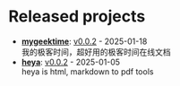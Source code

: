 # Released projects



<!-- recent_releases starts -->
* **[mygeektime](https://github.com/zkep/mygeektime)**: [v0.0.2](https://github.com/zkep/mygeektime/releases/tag/v0.0.2) - 2025-01-18
<br>我的极客时间，超好用的极客时间在线文档
* **[heya](https://github.com/zkep/heya)**: [v0.0.2](https://github.com/zkep/heya/releases/tag/v0.0.2) - 2025-01-05
<br>heya is html, markdown to pdf tools
<!-- recent_releases ends -->